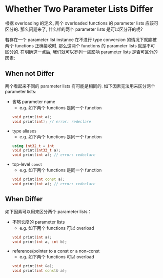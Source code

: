 # Whether Two Parameter Lists Differ

根据 overloading 的定义, 两个 overloaded functions 的 parameter lists 应该可区分的.
那么问题来了, 什么样的两个 parameter lists 是可以区分开的呢?

若存在一个 parameter list instance 在不进行 type conversion 的情况下就能被两个 functions 正确接收时,
那么这两个 functions 的 parameter lists 就是不可区分的.
在明确这一点后, 我们就可以罗列一些影响 parameter lists 是否可区分的因素:

## When not Differ

两个看起来不同的 parameter lists 有可能是相同的.
如下因素无法用来区分两个 parameter lists:
- 省略 parameter name
  - e.g. 如下两个 functions 是同一个 function
  ```c++
  void print(int a);
  void print(int); // error: redeclare
  ```
- type aliases
  - e.g. 如下两个 functions 是同一个 function
  ```c++
  using int32_t = int
  void print(int32_t a);
  void print(int a); // error: redeclare
  ```
- top-level `const`
  - e.g. 如下两个 functions 是同一个 function
  ```c++
  void print(int const a);
  void print(int a); // error: redeclare 
  ```

## When Differ

如下因素可以用来区分两个 parameter lists：
- 不同长度的 parameter lists
  - e.g. 如下两个 functions 可以 overload
  ```c++
  void print(int a);
  void print(int a, int b);
  ```
- reference/pointer to a const or a non-const
  - e.g. 如下两个 functions 可以 overload
  ```c++
  void print(int &a);
  void print(int const& a);
  ```